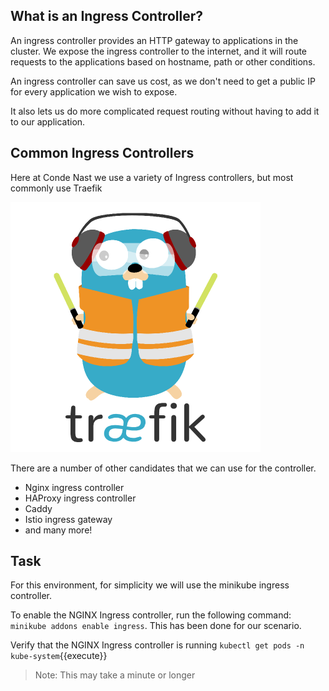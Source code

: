 ## What is an Ingress Controller?
An ingress controller provides an HTTP gateway to applications in the cluster. We expose the ingress controller to the internet, and it will route requests to the applications based on hostname, path or other conditions.

An ingress controller can save us cost, as we don't need to get a public IP for every application we wish to expose.

It also lets us do more complicated request routing without having to add it to our application.

## Common Ingress Controllers

Here at Conde Nast we use a variety of Ingress controllers, but most commonly use Traefik

![Default Namespaces](./assets/traefik.png)

There are a number of other candidates that we can use for the controller.

* Nginx ingress controller
* HAProxy ingress controller
* Caddy
* Istio ingress gateway
* and many more!

## Task

For this environment, for simplicity we will use the minikube ingress controller.

To enable the NGINX Ingress controller, run the following command:
`minikube addons enable ingress`. This has been done for our scenario.

Verify that the NGINX Ingress controller is running
`kubectl get pods -n kube-system`{{execute}}
>Note: This may take a minute or longer
